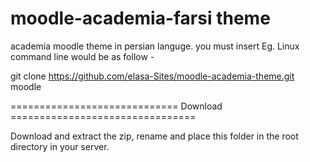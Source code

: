 # moodle-academia-farsi theme
academia moodle theme in persian languge.
you must insert Eg. Linux command line would be as follow -

git clone https://github.com/elasa-Sites/moodle-academia-theme.git moodle

============================= Download ================================

Download and extract the zip, rename and place this folder in the root  directory in your server.
